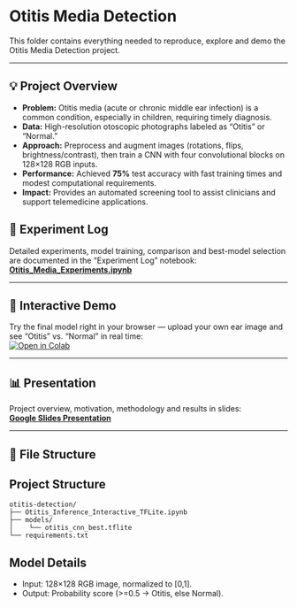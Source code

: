 # Otitis Media Detection

This folder contains everything needed to reproduce, explore and demo the Otitis Media Detection project.

---

## 💡 Project Overview

- **Problem:** Otitis media (acute or chronic middle ear infection) is a common condition, especially in children, requiring timely diagnosis.  
- **Data:** High-resolution otoscopic photographs labeled as “Otitis” or “Normal.”  
- **Approach:** Preprocess and augment images (rotations, flips, brightness/contrast), then train a CNN with four convolutional blocks on 128×128 RGB inputs.  
- **Performance:** Achieved **75%** test accuracy with fast training times and modest computational requirements.  
- **Impact:** Provides an automated screening tool to assist clinicians and support telemedicine applications.


## 📓 Experiment Log

Detailed experiments, model training, comparison and best-model selection are documented in the “Experiment Log” notebook:  
**[Otitis_Media_Experiments.ipynb](./Otitis_Media_Experiments.ipynb)**

---

## 🎯 Interactive Demo

Try the final model right in your browser — upload your own ear image and see “Otitis” vs. “Normal” in real time:  
[![Open in Colab](https://colab.research.google.com/assets/colab-badge.svg)](https://colab.research.google.com/drive/1waInlrtFBBrWfZmx-O57O9EB3INjh8Hd?usp=sharing)


---

## 📊 Presentation

Project overview, motivation, methodology and results in slides:  
**[Google Slides Presentation](https://docs.google.com/presentation/d/1gsz0eFgTKw0zCEPLxbT97Wyz9BMc4WxRIgOsalq3pnc/edit?usp=sharing)**

---

## 📂 File Structure



## Project Structure

```
otitis-detection/
├── Otitis_Inference_Interactive_TFLite.ipynb
├── models/
│    └── otitis_cnn_best.tflite
└── requirements.txt
```

## Model Details

- Input: 128×128 RGB image, normalized to [0,1].
- Output: Probability score (>=0.5 → Otitis, else Normal).
